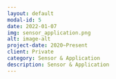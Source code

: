 ```yaml
---
layout: default
modal-id: 5
date: 2022-01-07
img: sensor_application.png
alt: image-alt
project-date: 2020~Present
client: Private
category: Sensor & Application
description: Sensor & Application
---
```


